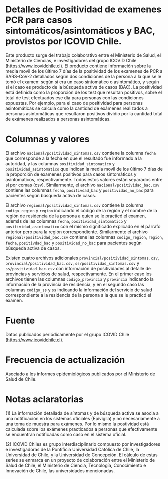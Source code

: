 # Detalles de Positividad de examenes PCR para casos sintomáticos/asintomáticos y BAC, provistos por ICOVID Chile. 

Este producto surge del trabajo colaborativo entre el Ministerio de Salud, el Ministerio de Ciencias, e investigadores del grupo ICOVID Chile (https://www.icovidchile.cl). El producto contiene información sobre la media movil de los último 7 días de la positividad de los examenes de PCR a SARS-CoV-2 detallados según dos condiciones de la persona a la que se le tomó el examen: según si era un caso sintomático o asintomático, y según si el caso es producto de la búsqueda activa de casos (BAC). La positividad está definida como la proporción de los test que resultan positivos, sobre el total de test efectuados ese día para personas con las condiciones expuestas. Por ejemplo, para el caso de positividad para personas asintomáticas se calcula como la cantidad de exámenes realizados a personas asintomáticas que resultaron positivos dividio por la cantidad total de exámenes realizados a personas asintomáticas.  

# Columnas y valores
El archivo `nacional/positividad_sintomas.csv` contiene la columna `fecha` que corresponde a la fecha en que el resultado fue informado a la autoridad, y las columnas `positividad_sintomatico` y `positividad_asintomatico` que indican la media movil de los último 7 días de la proporción de examenes positivos para casos sintomáticos y asintomáticos, respectivamente. Todos estos valores están separados entre sí por comas (csv). Similarmente, el archivo `nacional/positividad_bac.csv` contiene las columnas `fecha`, `positivdad_bac` y `positividad_no_bac` para pacientes según búsqueda activa de casos.

El archivo `regional/positividad_sintomas.csv` contiene la columna `codigo_region` y `region` indicando el código de la región y el nombre de la región de residencia de la persona a quien se le practicó el examen, además de las columnas `fecha`, `positividad_sintomatico` y `positividad_asintomatico` con el mismo significado explicado en el párrafo anterior pero para la región correspondiente. Similarmente el archivo `regional/positividad_bac.csv` contiene las columnas `codigo_region`, `region`, `fecha`, `positivdad_bac` y `positividad_no_bac` para pacientes según búsqueda activa de casos.

Existen cuatro archivos adicionales `provincial/positividad_sintomas.csv`, `provincial/positividad_bac.csv`, `ss/positividad_sintomas.csv` y `ss/positividad_bac.csv` con información de positividades al detalle de provincias y servicios de salud, respectivamente. En el primer caso los archivos tienen las columnas `codigo_provincia` y `provincia` indicando la información de la provincia de residencia, y en el segundo caso las columnas `codigo_ss` y `ss` indicando la información del servicio de salud correspondiente a la residencia de la persona a la que se le practicó el examen. 

# Fuente
Datos publicados periódicamente por el grupo ICOVID Chile (https://www.icovidchile.cl). 

# Frecuencia de actualización
Asociado a los informes epidemiológicos publicados por el Ministerio de Salud de Chile.

# Notas aclaratorias
(1) La información detallada de síntomas y de búsqueda activa se asocia a una notificación en los sistemas oficiales (Epivigila) y no necesariamente a una toma de muestra para exámenes. Por lo mismo la postividad está calculada sobre los exámenes practicados a personas que efectivamente se encuentran notificadas como caso en el sistema oficial.

(2) ICOVID Chiles es grupo interdisciplinario compuesto por investigadores e investigadoras de la Pontificia Universidad Católica de Chile, la Universidad de Chile, y la Universidad de Concepción. El cálculo de estas series se enmarca en un proyecto de colaboración entre el Ministerio de Salud de Chile, el Ministerio de Ciencia, Tecnología, Conocimiento e Innovación de Chile, las universidades mencionadas.